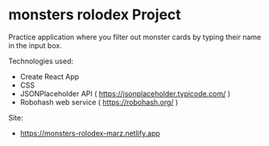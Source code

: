 # monsters rolodex Project

Practice application where you filter out monster cards by typing their name in the input box.

Technologies used:

- Create React App
- CSS
- JSONPlaceholder API ( https://jsonplaceholder.typicode.com/ )
- Robohash web service ( https://robohash.org/ )

Site:

- https://monsters-rolodex-marz.netlify.app
